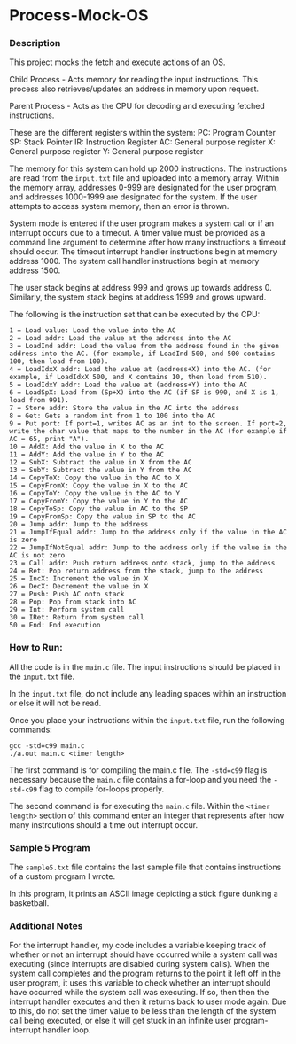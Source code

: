
# Process-Mock-OS

### Description
This project mocks the fetch and execute actions of an OS.

Child Process - Acts memory for reading the input instructions. This process also retrieves/updates an address in memory upon request.

Parent Process - Acts as the CPU for decoding and executing fetched instructions.

These are the different registers within the system:
    PC: Program Counter
    SP: Stack Pointer
    IR: Instruction Register
    AC: General purpose register
    X: General purpose register
    Y: General purpose register

The memory for this system can hold up 2000 instructions. The instructions are read from the `input.txt` file and uploaded into a memory array. Within the memory array, addresses 0-999 are designated for the user program, and addresses 1000-1999 are designated for the system. If the user attempts to access system memory, then an error is thrown.

System mode is entered if the user program makes a system call or if an interrupt occurs due to a timeout. A timer value must be provided as a command line argument to determine after how many instructions a timeout should occur. The timeout interrupt handler instructions begin at memory address 1000. The system call handler instructions begin at memory address 1500.

The user stack begins at address 999 and grows up towards address 0. Similarly, the system stack begins at address 1999 and grows upward.

The following is the instruction set that can be executed by the CPU:

    1 = Load value: Load the value into the AC                
    2 = Load addr: Load the value at the address into the AC
    3 = LoadInd addr: Load the value from the address found in the given address into the AC. (for example, if LoadInd 500, and 500 contains 100, then load from 100).
    4 = LoadIdxX addr: Load the value at (address+X) into the AC. (for example, if LoadIdxX 500, and X contains 10, then load from 510).
    5 = LoadIdxY addr: Load the value at (address+Y) into the AC
    6 = LoadSpX: Load from (Sp+X) into the AC (if SP is 990, and X is 1, load from 991).
    7 = Store addr: Store the value in the AC into the address
    8 = Get: Gets a random int from 1 to 100 into the AC
    9 = Put port: If port=1, writes AC as an int to the screen. If port=2, write the char value that maps to the number in the AC (for example if AC = 65, print "A").
    10 = AddX: Add the value in X to the AC
    11 = AddY: Add the value in Y to the AC
    12 = SubX: Subtract the value in X from the AC
    13 = SubY: Subtract the value in Y from the AC
    14 = CopyToX: Copy the value in the AC to X
    15 = CopyFromX: Copy the value in X to the AC
    16 = CopyToY: Copy the value in the AC to Y
    17 = CopyFromY: Copy the value in Y to the AC
    18 = CopyToSp: Copy the value in AC to the SP
    19 = CopyFromSp: Copy the value in SP to the AC    
    20 = Jump addr: Jump to the address
    21 = JumpIfEqual addr: Jump to the address only if the value in the AC is zero
    22 = JumpIfNotEqual addr: Jump to the address only if the value in the AC is not zero
    23 = Call addr: Push return address onto stack, jump to the address
    24 = Ret: Pop return address from the stack, jump to the address
    25 = IncX: Increment the value in X
    26 = DecX: Decrement the value in X
    27 = Push: Push AC onto stack
    28 = Pop: Pop from stack into AC
    29 = Int: Perform system call
    30 = IRet: Return from system call
    50 = End: End execution
   
### How to Run:
All the code is in the `main.c` file. The input instructions should be placed in the `input.txt` file.

In the `input.txt` file, do not include any leading spaces within an instruction or else it will not be read.

Once you place your instructions within the `input.txt` file, run the following commands:

    gcc -std=c99 main.c
    ./a.out main.c <timer length>


The first command is for compiling the main.c file. The `-std=c99` flag is necessary because the `main.c` file contains a for-loop and you need the `-std-c99` flag to compile for-loops properly.

The second command is for executing the `main.c` file. Within the `<timer length>` section of this command enter an integer that represents after how many instrcutions should a time out interrupt occur.

### Sample 5 Program
The `sample5.txt` file contains the last sample file that contains instructions of a custom program I wrote.

In this program, it prints an ASCII image depicting a stick figure dunking a basketball.

### Additional Notes
For the interrupt handler, my code includes a variable keeping track of whether or not an interrupt should have occurred while a system call was executing (since interrupts are disabled during system calls). When the system call completes and the program returns to the point it left off in the user program, it uses this variable to check whether an interrupt should have occurred while the system call was executing. If so, then then the interrupt handler executes and then it returns back to user mode again. Due to this, do not set the timer value to be less than the length of the system call being executed, or else it will get stuck in an infinite user program-interrupt handler loop.
